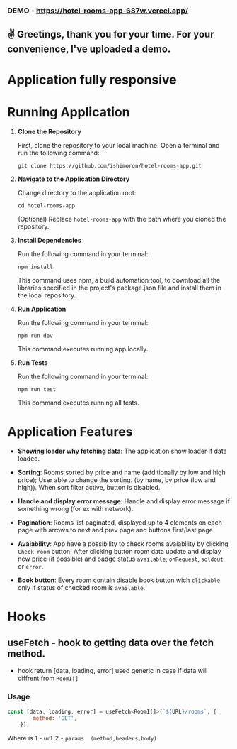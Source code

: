 ### DEMO - https://hotel-rooms-app-687w.vercel.app/

## ✌️ Greetings, thank you for your time. For your convenience, I've uploaded a demo.

# Application fully responsive

# Running Application

1.  **Clone the Repository**
    
    First, clone the repository to your local machine. Open a terminal and run the following command:
    
    `git clone https://github.com/ishimoron/hotel-rooms-app.git` 
  

2.  **Navigate to the Application Directory**
    
    Change directory to the application root:
    
    `cd hotel-rooms-app` 
    
    (Optional) Replace `hotel-rooms-app` with the path where you cloned the repository.


3.  **Install Dependencies**

    Run the following command in your terminal:

    `npm install`

    This command uses npm, a build automation tool, to download all the libraries specified in the project's package.json file and install them in the local repository.


4.  **Run Application**

    Run the following command in your terminal:

    `npm run dev`

    This command executes running app locally.

5.  **Run Tests**

    Run the following command in your terminal:

    `npm run test`

    This command executes running all tests.
    
    
#

# Application Features

- **Showing loader why fetching data**: The application show loader if data loaded.

- **Sorting**: Rooms sorted by price and name (additionally by low and high price); User able to change the sorting. (by name,
by price (low and high)). When sort filter active, button is disabled.

- **Handle and display error message**: Handle and display error message if something wrong (for ex with network).

- **Pagination**: Rooms list paginated, displayed up to 4 elements on each page with arrows to next and prev page and buttons first/last page.

- **Avaiability**: App have a possibility to check rooms avaiability by clicking `Check room` button. After clicking button room data update and display new price (if possible) and badge status `available`,
`onRequest`, `soldout` or `error`.

- **Book button**: Every room contain disable book button wich `clickable` only if status of checked room is `available`.

# Hooks

## useFetch - hook to getting data over the fetch method. 

- hook return [data, loading, error]
used generic in case if data will diffrent from `RoomI[]`

### Usage 
```javascript 
const [data, loading, error] = useFetch<RoomI[]>(`${URL}/rooms`, {
		method: 'GET',
	});
```
Where is 1 - `url`
2 - `params  (method,headers,body)`
